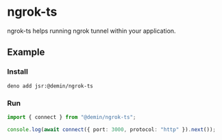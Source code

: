 # ngrok-ts

ngrok-ts helps running ngrok tunnel within your application.

## Example

### Install

```console
deno add jsr:@demin/ngrok-ts
```

### Run

```typescript
import { connect } from "@demin/ngrok-ts";

console.log(await connect({ port: 3000, protocol: "http" }).next());
```
